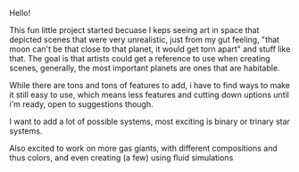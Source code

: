 Hello!


This fun little project started becuase I keps seeing art in space that depicted scenes that were very unrealistic, just from my gut feeling, "that moon can't be that close to that planet, it would get torn apart" and stuff like that. 
The goal is that artists could get a reference to use when creating scenes, generally, the most important planets are ones that are habitable.

While there are tons and tons of features to add, i have to find ways to make it still easy to use, which means less features and cutting down uptions until i'm ready, open to suggestions though.

I want to add a lot of possible systems, most exciting is binary or trinary star systems.

Also excited to work on more gas giants, with different compositions and thus colors, and even creating (a few) using fluid simulations